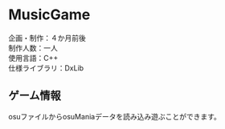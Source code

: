 # MusicGame
企画・制作：４か月前後  
制作人数：一人  
使用言語：C++  
仕様ライブラリ：DxLib  
## ゲーム情報
osuファイルからosuManiaデータを読み込み遊ぶことができます。  

